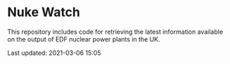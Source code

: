 # Nuke Watch

This repository includes code for retrieving the latest information available on the output of EDF nuclear power plants in the UK.

Last updated: 2021-03-06 15:05